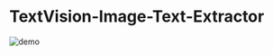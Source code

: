 # TextVision-Image-Text-Extractor

![demo](https://github.com/ahsann455/TextVision-Image-Text-Extractor/assets/97152316/c5b7a9b8-c1bb-4352-9668-486de41a3984)
